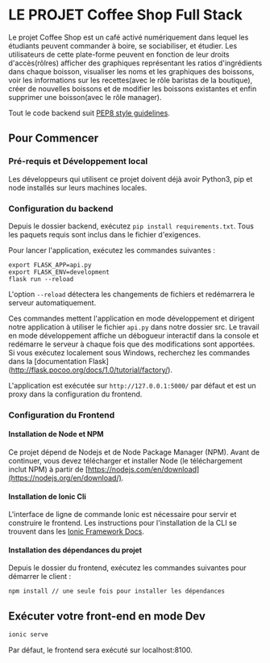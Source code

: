 # LE PROJET Coffee Shop Full Stack

Le projet Coffee Shop est un café activé numériquement dans lequel les étudiants peuvent commander à boire, se sociabiliser, et étudier. Les utilisateurs de cette plate-forme peuvent en fonction de leur droits d'accès(rôlres) afficher des graphiques représentant les ratios d'ingrédients dans chaque boisson, visualiser les noms et les graphiques des boissons,  voir les informations sur les recettes(avec le rôle baristas de la boutique),  créer de nouvelles boissons et de modifier les boissons existantes et enfin supprimer une boisson(avec le rôle manager).


Tout le code backend suit [PEP8 style guidelines](https://www.python.org/dev/peps/pep-0008/). 

## Pour Commencer

### Pré-requis et Développement local
Les développeurs qui utilisent ce projet doivent déjà avoir Python3, pip et node installés sur leurs machines locales.

### Configuration du backend

Depuis le dossier backend, exécutez `pip install requirements.txt`. Tous les paquets requis sont inclus dans le fichier d'exigences. 

Pour lancer l'application, exécutez les commandes suivantes : 
```
export FLASK_APP=api.py
export FLASK_ENV=development
flask run --reload
```
L'option  `--reload` détectera les changements de fichiers et redémarrera le serveur automatiquement.


Ces commandes mettent l'application en mode développement et dirigent notre application à utiliser le fichier `api.py` dans notre dossier src. Le travail en mode développement affiche un débogueur interactif dans la console et redémarre le serveur à chaque fois que des modifications sont apportées. Si vous exécutez localement sous Windows, recherchez les commandes dans la [documentation Flask] (http://flask.pocoo.org/docs/1.0/tutorial/factory/).

L'application est exécutée sur `http://127.0.0.1:5000/` par défaut et est un proxy dans la configuration du frontend. 

### Configuration du Frontend

#### Installation de Node et NPM

Ce projet dépend de Nodejs et de Node Package Manager (NPM). Avant de continuer, vous devez télécharger et installer Node (le téléchargement inclut NPM) à partir de [https://nodejs.com/en/download](https://nodejs.org/en/download/).

#### Installation de Ionic Cli

L'interface de ligne de commande Ionic est nécessaire pour servir et construire le frontend. Les instructions pour l'installation de la CLI se trouvent dans les [Ionic Framework Docs](https://ionicframework.com/docs/installation/cli).

#### Installation des dépendances du projet

Depuis le dossier du frontend, exécutez les commandes suivantes pour démarrer le client : 
```
npm install // une seule fois pour installer les dépendances 
```
## Exécuter votre front-end en mode Dev
```bash
ionic serve
```

Par défaut, le frontend sera exécuté sur localhost:8100.
